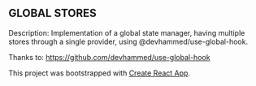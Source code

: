 ## GLOBAL STORES

Description: Implementation of a global state manager, having multiple stores through a single provider, using @devhammed/use-global-hook.

Thanks to: https://github.com/devhammed/use-global-hook

This project was bootstrapped with [Create React App](https://github.com/facebook/create-react-app).
